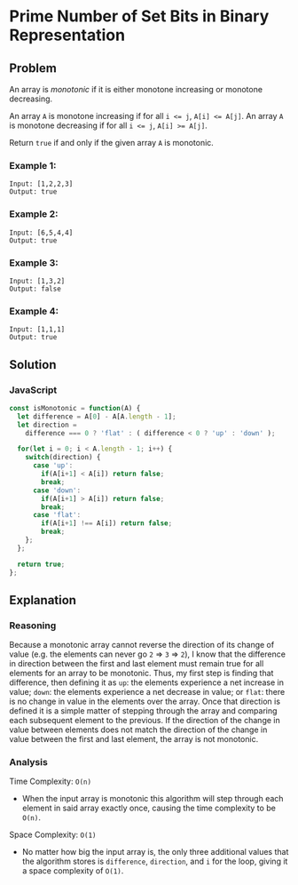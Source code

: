 # Prime Number of Set Bits in Binary Representation
## Problem
An array is _monotonic_ if it is either monotone increasing or monotone decreasing.

An array `A` is monotone increasing if for all `i <= j`, `A[i] <= A[j]`.  An array `A` is monotone decreasing if for all `i <= j`, `A[i] >= A[j]`.

Return `true` if and only if the given array `A` is monotonic.

### Example 1:
```
Input: [1,2,2,3]
Output: true
```

### Example 2:
```
Input: [6,5,4,4]
Output: true
```

### Example 3:
```
Input: [1,3,2]
Output: false
```

### Example 4:
```
Input: [1,1,1]
Output: true
```

## Solution
### JavaScript
```javascript
const isMonotonic = function(A) {
  let difference = A[0] - A[A.length - 1];
  let direction =
    difference === 0 ? 'flat' : ( difference < 0 ? 'up' : 'down' );

  for(let i = 0; i < A.length - 1; i++) {
    switch(direction) {
      case 'up':
        if(A[i+1] < A[i]) return false;
        break;
      case 'down':
        if(A[i+1] > A[i]) return false;
        break;
      case 'flat':
        if(A[i+1] !== A[i]) return false;
        break;
    };
  };

  return true;
};
```

## Explanation
### Reasoning
Because a monotonic array cannot reverse the direction of its change of value (e.g. the elements can never go `2` => `3` => `2`), I know that the difference in direction between the first and last element must remain true for all elements for an array to be monotonic. Thus, my first step is finding that difference, then defining it as `up`: the elements experience a net increase in value; `down`: the elements experience a net decrease in value; or `flat`: there is no change in value in the elements over the array. Once that direction is defined it is a simple matter of stepping through the array and comparing each subsequent element to the previous. If the direction of the change in value between elements does not match the direction of the change in value between the first and last element, the array is not monotonic.

### Analysis
Time Complexity: `O(n)`
* When the input array is monotonic this algorithm will step through each element in said array exactly once, causing the time complexity to be `O(n)`.

Space Complexity: `O(1)`
* No matter how big the input array is, the only three additional values that the algorithm stores is `difference`, `direction`, and `i` for the loop, giving it a space complexity of `O(1)`.
